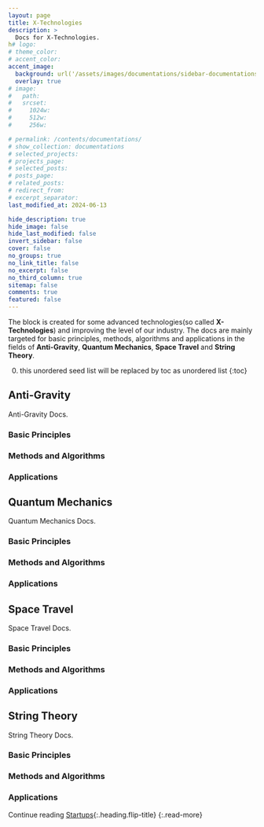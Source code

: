 ```yaml
---
layout: page
title: X-Technologies
description: >
  Docs for X-Technologies.
h# logo:
# theme_color:
# accent_color:
accent_image:
  background: url('/assets/images/documentations/sidebar-documentations.jpg') center/cover
  overlay: true
# image:
#   path:
#   srcset:
#     1024w:
#     512w:
#     256w:

# permalink: /contents/documentations/
# show_collection: documentations
# selected_projects:
# projects_page:
# selected_posts:
# posts_page:
# related_posts:
# redirect_from:
# excerpt_separator:
last_modified_at: 2024-06-13

hide_description: true
hide_image: false
hide_last_modified: false
invert_sidebar: false
cover: false
no_groups: true
no_link_title: false
no_excerpt: false
no_third_column: true
sitemap: false
comments: true
featured: false
---
```


The block is created for some advanced technologies(so called **X-Technologies**) and improving the level of our industry. The docs are mainly targeted for basic principles, methods, algorithms and applications in the fields of **Anti-Gravity**, **Quantum Mechanics**, **Space Travel** and **String Theory**.

0. this unordered seed list will be replaced by toc as unordered list
{:toc}

## Anti-Gravity
Anti-Gravity Docs.

### Basic Principles
### Methods and Algorithms
### Applications

## Quantum Mechanics
Quantum Mechanics Docs.

### Basic Principles
### Methods and Algorithms
### Applications

## Space Travel
Space Travel Docs.

### Basic Principles
### Methods and Algorithms
### Applications

## String Theory
String Theory Docs.

### Basic Principles
### Methods and Algorithms
### Applications

Continue reading [Startups](Startups.md){:.heading.flip-title}
{:.read-more}
